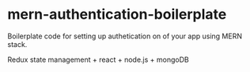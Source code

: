 # mern-authentication-boilerplate
Boilerplate code for setting up authetication on of your app using MERN stack.

Redux state management + react + node.js + mongoDB 

